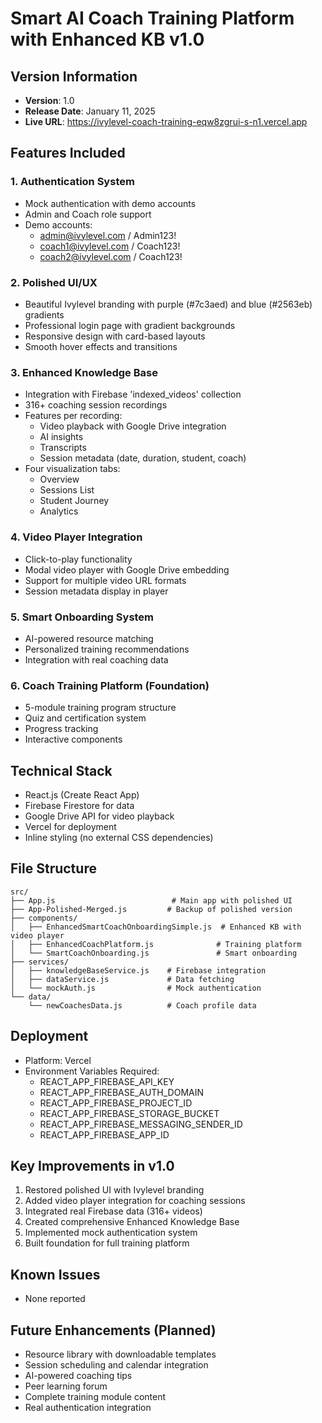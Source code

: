 # Smart AI Coach Training Platform with Enhanced KB v1.0

## Version Information
- **Version**: 1.0
- **Release Date**: January 11, 2025
- **Live URL**: https://ivylevel-coach-training-eqw8zgrui-s-n1.vercel.app

## Features Included

### 1. Authentication System
- Mock authentication with demo accounts
- Admin and Coach role support
- Demo accounts:
  - admin@ivylevel.com / Admin123!
  - coach1@ivylevel.com / Coach123!
  - coach2@ivylevel.com / Coach123!

### 2. Polished UI/UX
- Beautiful Ivylevel branding with purple (#7c3aed) and blue (#2563eb) gradients
- Professional login page with gradient backgrounds
- Responsive design with card-based layouts
- Smooth hover effects and transitions

### 3. Enhanced Knowledge Base
- Integration with Firebase 'indexed_videos' collection
- 316+ coaching session recordings
- Features per recording:
  - Video playback with Google Drive integration
  - AI insights
  - Transcripts
  - Session metadata (date, duration, student, coach)
- Four visualization tabs:
  - Overview
  - Sessions List
  - Student Journey
  - Analytics

### 4. Video Player Integration
- Click-to-play functionality
- Modal video player with Google Drive embedding
- Support for multiple video URL formats
- Session metadata display in player

### 5. Smart Onboarding System
- AI-powered resource matching
- Personalized training recommendations
- Integration with real coaching data

### 6. Coach Training Platform (Foundation)
- 5-module training program structure
- Quiz and certification system
- Progress tracking
- Interactive components

## Technical Stack
- React.js (Create React App)
- Firebase Firestore for data
- Google Drive API for video playback
- Vercel for deployment
- Inline styling (no external CSS dependencies)

## File Structure
```
src/
├── App.js                          # Main app with polished UI
├── App-Polished-Merged.js         # Backup of polished version
├── components/
│   ├── EnhancedSmartCoachOnboardingSimple.js  # Enhanced KB with video player
│   ├── EnhancedCoachPlatform.js              # Training platform
│   └── SmartCoachOnboarding.js               # Smart onboarding
├── services/
│   ├── knowledgeBaseService.js    # Firebase integration
│   ├── dataService.js             # Data fetching
│   └── mockAuth.js                # Mock authentication
└── data/
    └── newCoachesData.js          # Coach profile data
```

## Deployment
- Platform: Vercel
- Environment Variables Required:
  - REACT_APP_FIREBASE_API_KEY
  - REACT_APP_FIREBASE_AUTH_DOMAIN
  - REACT_APP_FIREBASE_PROJECT_ID
  - REACT_APP_FIREBASE_STORAGE_BUCKET
  - REACT_APP_FIREBASE_MESSAGING_SENDER_ID
  - REACT_APP_FIREBASE_APP_ID

## Key Improvements in v1.0
1. Restored polished UI with Ivylevel branding
2. Added video player integration for coaching sessions
3. Integrated real Firebase data (316+ videos)
4. Created comprehensive Enhanced Knowledge Base
5. Implemented mock authentication system
6. Built foundation for full training platform

## Known Issues
- None reported

## Future Enhancements (Planned)
- Resource library with downloadable templates
- Session scheduling and calendar integration
- AI-powered coaching tips
- Peer learning forum
- Complete training module content
- Real authentication integration